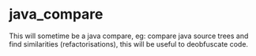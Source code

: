 # java_compare
This will sometime be a java compare, eg: compare java source trees and find similarities (refactorisations), this will be useful to deobfuscate code.
